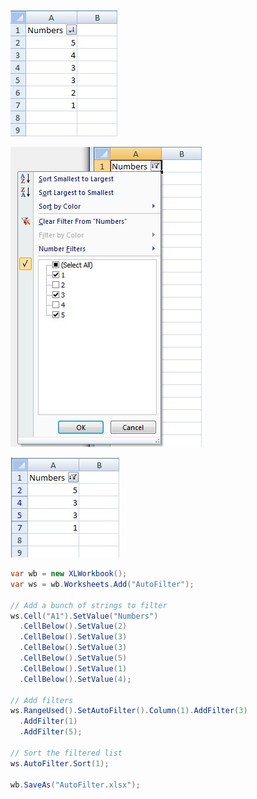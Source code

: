 ![RegularAutoFilter1.jpg](images/Filter-Values_RegularAutoFilter1.jpg "RegularAutoFilter1.jpg")  

![RegularAutoFilter2.jpg](images/Filter-Values_RegularAutoFilter2.jpg "RegularAutoFilter2.jpg")  

![RegularAutoFilter3.jpg](images/Filter-Values_RegularAutoFilter3.jpg "RegularAutoFilter3.jpg")  

```c#
var wb = new XLWorkbook();
var ws = wb.Worksheets.Add("AutoFilter");

// Add a bunch of strings to filter
ws.Cell("A1").SetValue("Numbers")
  .CellBelow().SetValue(2)
  .CellBelow().SetValue(3)
  .CellBelow().SetValue(3)
  .CellBelow().SetValue(5)
  .CellBelow().SetValue(1)
  .CellBelow().SetValue(4);

// Add filters
ws.RangeUsed().SetAutoFilter().Column(1).AddFilter(3)
  .AddFilter(1)
  .AddFilter(5);

// Sort the filtered list
ws.AutoFilter.Sort(1);

wb.SaveAs("AutoFilter.xlsx");
```
